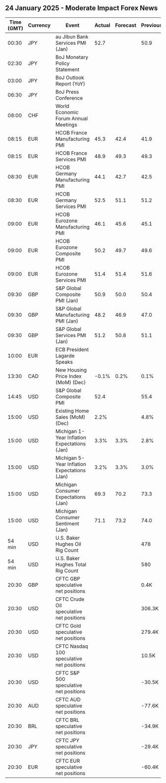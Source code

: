 ## 24 January 2025 - Moderate Impact Forex News

| Time (GMT) | Currency | Event | Actual | Forecast | Previous |
|------|----------|-------|--------|----------|----------|
| 00:30 | JPY | au Jibun Bank Services PMI (Jan) | 52.7 |  | 50.9 |
| 02:30 | JPY | BoJ Monetary Policy Statement |  |  |  |
| 03:00 | JPY | BoJ Outlook Report (YoY) |  |  |  |
| 06:30 | JPY | BoJ Press Conference |  |  |  |
| 08:00 | CHF | World Economic Forum Annual Meetings |  |  |  |
| 08:15 | EUR | HCOB France Manufacturing PMI | 45.3 | 42.4 | 41.9 |
| 08:15 | EUR | HCOB France Services PMI | 48.9 | 49.3 | 49.3 |
| 08:30 | EUR | HCOB Germany Manufacturing PMI | 44.1 | 42.7 | 42.5 |
| 08:30 | EUR | HCOB Germany Services PMI | 52.5 | 51.1 | 51.2 |
| 09:00 | EUR | HCOB Eurozone Manufacturing PMI | 46.1 | 45.6 | 45.1 |
| 09:00 | EUR | HCOB Eurozone Composite PMI | 50.2 | 49.7 | 49.6 |
| 09:00 | EUR | HCOB Eurozone Services PMI | 51.4 | 51.4 | 51.6 |
| 09:30 | GBP | S&P Global Composite PMI (Jan) | 50.9 | 50.0 | 50.4 |
| 09:30 | GBP | S&P Global Manufacturing PMI (Jan) | 48.2 | 46.9 | 47.0 |
| 09:30 | GBP | S&P Global Services PMI (Jan) | 51.2 | 50.8 | 51.1 |
| 10:00 | EUR | ECB President Lagarde Speaks |  |  |  |
| 13:30 | CAD | New Housing Price Index (MoM) (Dec) | -0.1% | 0.2% | 0.1% |
| 14:45 | USD | S&P Global Composite PMI | 52.4 |  | 55.4 |
| 15:00 | USD | Existing Home Sales (MoM) (Dec) | 2.2% |  | 4.8% |
| 15:00 | USD | Michigan 1-Year Inflation Expectations (Jan) | 3.3% | 3.3% | 2.8% |
| 15:00 | USD | Michigan 5-Year Inflation Expectations (Jan) | 3.2% | 3.3% | 3.0% |
| 15:00 | USD | Michigan Consumer Expectations (Jan) | 69.3 | 70.2 | 73.3 |
| 15:00 | USD | Michigan Consumer Sentiment (Jan) | 71.1 | 73.2 | 74.0 |
| 54 min | USD | U.S. Baker Hughes Oil Rig Count |  |  | 478 |
| 54 min | USD | U.S. Baker Hughes Total Rig Count |  |  | 580 |
| 20:30 | GBP | CFTC GBP speculative net positions |  |  | 0.4K |
| 20:30 | USD | CFTC Crude Oil speculative net positions |  |  | 306.3K |
| 20:30 | USD | CFTC Gold speculative net positions |  |  | 279.4K |
| 20:30 | USD | CFTC Nasdaq 100 speculative net positions |  |  | 10.5K |
| 20:30 | USD | CFTC S&P 500 speculative net positions |  |  | -30.5K |
| 20:30 | AUD | CFTC AUD speculative net positions |  |  | -77.6K |
| 20:30 | BRL | CFTC BRL speculative net positions |  |  | -34.9K |
| 20:30 | JPY | CFTC JPY speculative net positions |  |  | -29.4K |
| 20:30 | EUR | CFTC EUR speculative net positions |  |  | -60.4K |
